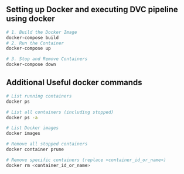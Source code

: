 ## Setting up Docker and executing DVC pipeline using docker

```bash
# 1. Build the Docker Image
docker-compose build
# 2. Run the Container
docker-compose up
```

```bash
# 3. Stop and Remove Containers
docker-compose down
```

## Additional Useful docker commands

```bash
# List running containers
docker ps

# List all containers (including stopped)
docker ps -a

# List Docker images
docker images
```

```bash
# Remove all stopped containers
docker container prune

# Remove specific containers (replace <container_id_or_name>)
docker rm <container_id_or_name>
```
